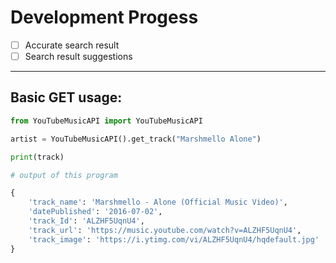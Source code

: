 # Development Progess

- [ ] Accurate search result
- [ ] Search result suggestions

<hr>


## Basic GET usage:

```python
from YouTubeMusicAPI import YouTubeMusicAPI

artist = YouTubeMusicAPI().get_track("Marshmello Alone")

print(track)

# output of this program

{
    'track_name': 'Marshmello - Alone (Official Music Video)', 
    'datePublished': '2016-07-02', 
    'track_Id': 'ALZHF5UqnU4', 
    'track_url': 'https://music.youtube.com/watch?v=ALZHF5UqnU4', 
    'track_image': 'https://i.ytimg.com/vi/ALZHF5UqnU4/hqdefault.jpg'
}
```
